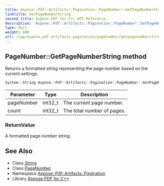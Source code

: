 ```yaml
---
title: Aspose::Pdf::Artifacts::Pagination::PageNumber::GetPageNumberString method
linktitle: GetPageNumberString
second_title: Aspose.PDF for C++ API Reference
description: 'Aspose::Pdf::Artifacts::Pagination::PageNumber::GetPageNumberString method. Returns a formatted string representing the page number based on the current settings in C++.'
type: docs
weight: 600
url: /cpp/aspose.pdf.artifacts.pagination/pagenumber/getpagenumberstring/
---
```

## PageNumber::GetPageNumberString method


Returns a formatted string representing the page number based on the current settings.

```cpp
System::String Aspose::Pdf::Artifacts::Pagination::PageNumber::GetPageNumberString(int32_t pageNumber, int32_t count)
```


| Parameter | Type | Description |
| --- | --- | --- |
| pageNumber | int32_t | The current page number. |
| count | int32_t | The total number of pages. |

### ReturnValue

A formatted page number string.

## See Also

* Class [String](../../../system/string/)
* Class [PageNumber](../)
* Namespace [Aspose::Pdf::Artifacts::Pagination](../../)
* Library [Aspose.PDF for C++](../../../)
